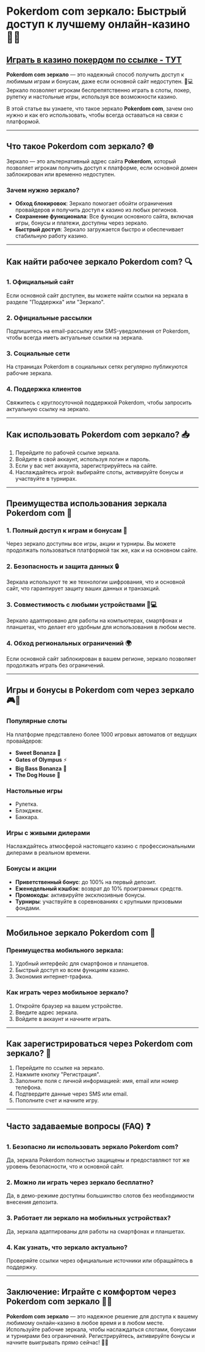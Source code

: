 # Pokerdom com зеркало: Быстрый доступ к лучшему онлайн-казино 🎰🌐

## [**Играть в казино покердом по ссылке - ТУТ**](https://brandplay.link/FwVc4f)

**Pokerdom com зеркало** — это надежный способ получить доступ к любимым играм и бонусам, даже если основной сайт недоступен. 🌟💻 Зеркало позволяет игрокам беспрепятственно играть в слоты, покер, рулетку и настольные игры, используя все возможности казино.

В этой статье вы узнаете, что такое зеркало **Pokerdom com**, зачем оно нужно и как его использовать, чтобы всегда оставаться на связи с платформой.

***

## Что такое Pokerdom com зеркало? 🌐

Зеркало — это альтернативный адрес сайта **Pokerdom**, который позволяет игрокам получить доступ к платформе, если основной домен заблокирован или временно недоступен.

### Зачем нужно зеркало?

* **Обход блокировок**: Зеркало помогает обойти ограничения провайдеров и получить доступ к казино из любых регионов.
* **Сохранение функционала**: Все функции основного сайта, включая игры, бонусы и платежи, доступны через зеркало.
* **Быстрый доступ**: Зеркало загружается быстро и обеспечивает стабильную работу казино.

***

## Как найти рабочее зеркало Pokerdom com? 🔍

### 1. **Официальный сайт**

Если основной сайт доступен, вы можете найти ссылки на зеркала в разделе "Поддержка" или "Зеркало".

### 2. **Официальные рассылки**

Подпишитесь на email-рассылку или SMS-уведомления от Pokerdom, чтобы всегда иметь актуальные ссылки на зеркала.

### 3. **Социальные сети**

На страницах Pokerdom в социальных сетях регулярно публикуются рабочие зеркала.

### 4. **Поддержка клиентов**

Свяжитесь с круглосуточной поддержкой Pokerdom, чтобы запросить актуальную ссылку на зеркало.

***

## Как использовать Pokerdom com зеркало? 📥

1. Перейдите по рабочей ссылке зеркала.
2. Войдите в свой аккаунт, используя логин и пароль.
3. Если у вас нет аккаунта, зарегистрируйтесь на сайте.
4. Наслаждайтесь игрой: выбирайте слоты, активируйте бонусы и участвуйте в турнирах.

***

## Преимущества использования зеркала Pokerdom com 🎯

### 1. **Полный доступ к играм и бонусам** 🎰

Через зеркало доступны все игры, акции и турниры. Вы можете продолжать пользоваться платформой так же, как и на основном сайте.

### 2. **Безопасность и защита данных** 🔒

Зеркала используют те же технологии шифрования, что и основной сайт, что гарантирует защиту ваших данных и транзакций.

### 3. **Совместимость с любыми устройствами** 📱💻

Зеркало адаптировано для работы на компьютерах, смартфонах и планшетах, что делает его удобным для использования в любом месте.

### 4. **Обход региональных ограничений** 🌍

Если основной сайт заблокирован в вашем регионе, зеркало позволяет продолжать играть без ограничений.

***

## Игры и бонусы в Pokerdom com через зеркало 🎮🎁

### Популярные слоты

На платформе представлено более 1000 игровых автоматов от ведущих провайдеров:

* **Sweet Bonanza** 🍬
* **Gates of Olympus** ⚡
* **Big Bass Bonanza** 🎣
* **The Dog House** 🐾

### Настольные игры

* Рулетка.
* Блэкджек.
* Баккара.

### Игры с живыми дилерами

Наслаждайтесь атмосферой настоящего казино с профессиональными дилерами в реальном времени.

### Бонусы и акции

* **Приветственный бонус**: до 100% на первый депозит.
* **Еженедельный кэшбэк**: возврат до 10% проигранных средств.
* **Промокоды**: активируйте эксклюзивные бонусы.
* **Турниры**: участвуйте в соревнованиях с крупными призовыми фондами.

***

## Мобильное зеркало Pokerdom com 📱

### Преимущества мобильного зеркала:

1. Удобный интерфейс для смартфонов и планшетов.
2. Быстрый доступ ко всем функциям казино.
3. Экономия интернет-трафика.

### Как играть через мобильное зеркало?

1. Откройте браузер на вашем устройстве.
2. Введите адрес зеркала.
3. Войдите в аккаунт и начните играть.

***

## Как зарегистрироваться через Pokerdom com зеркало? 📝

1. Перейдите по ссылке на зеркало.
2. Нажмите кнопку "Регистрация".
3. Заполните поля с личной информацией: имя, email или номер телефона.
4. Подтвердите данные через SMS или email.
5. Пополните счет и начните игру.

***

## Часто задаваемые вопросы (FAQ) ❓

### 1. **Безопасно ли использовать зеркало Pokerdom com?**

Да, зеркала Pokerdom полностью защищены и предоставляют тот же уровень безопасности, что и основной сайт.

### 2. **Можно ли играть через зеркало бесплатно?**

Да, в демо-режиме доступны большинство слотов без необходимости внесения депозита.

### 3. **Работает ли зеркало на мобильных устройствах?**

Да, зеркала адаптированы для работы на смартфонах и планшетах.

### 4. **Как узнать, что зеркало актуально?**

Проверяйте ссылки через официальные источники или обращайтесь в поддержку.

***

## Заключение: Играйте с комфортом через Pokerdom com зеркало 🎰🌐

**Pokerdom com зеркало** — это надежное решение для доступа к вашему любимому онлайн-казино в любое время и в любом месте. Используйте рабочие зеркала, чтобы наслаждаться слотами, бонусами и турнирами без ограничений. Регистрируйтесь, активируйте бонусы и начните выигрывать прямо сейчас! 🌟💸
